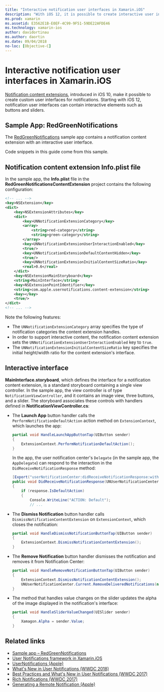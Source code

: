 ```yaml
---
title: "Interactive notification user interfaces in Xamarin.iOS"
description: "With iOS 12, it is possible to create interactive user interfaces for local and remote notifications. This guide describes how to use these features with Xamarin.iOS."
ms.prod: xamarin
ms.assetid: E3562E1B-E0EF-4C99-9F51-59DE22AFDE46
ms.technology: xamarin-ios
author: davidortinau
ms.author: daortin
ms.date: 09/04/2018
no-loc: [Objective-C]
---
```

# Interactive notification user interfaces in Xamarin.iOS

[Notification content extensions](~/ios/platform/user-notifications/advanced-user-notifications.md),
introduced in iOS 10, make it possible to create custom user interfaces
for notifications. Starting with iOS 12, notification user interfaces can
contain interactive elements such as buttons and sliders.

## Sample App: RedGreenNotifications

The [RedGreenNotifications](/samples/xamarin/ios-samples/ios12-redgreennotifications)
sample app contains a notification content extension with an interactive
user interface.

Code snippets in this guide come from this sample.

## Notification content extension Info.plist file

In the sample app, the **Info.plist** file in the
**RedGreenNotificationsContentExtension** project contains the following
configuration:

```xml
<!-- ... -->
<key>NSExtension</key>
<dict>
    <key>NSExtensionAttributes</key>
    <dict>
        <key>UNNotificationExtensionCategory</key>
        <array>
            <string>red-category</string>
            <string>green-category</string>
        </array>
        <key>UNNotificationExtensionUserInteractionEnabled</key>
        <true/>
        <key>UNNotificationExtensionDefaultContentHidden</key>
        <true/>
        <key>UNNotificationExtensionInitialContentSizeRatio</key>
        <real>0.6</real>
    </dict>
    <key>NSExtensionMainStoryboard</key>
    <string>MainInterface</string>
    <key>NSExtensionPointIdentifier</key>
    <string>com.apple.usernotifications.content-extension</string>
    <key></key>
    <true/>
</dict>
<!-- ... -->
```

Note the following features:

- The `UNNotificationExtensionCategory` array specifies the type of
notification categories the content extension handles.
- In order to support interactive content, the notification content
extension sets the `UNNotificationExtensionUserInteractionEnabled`
key to `true`.
- The `UNNotificationExtensionInitialContentSizeRatio` key specifies the
initial height/width ratio for the content extension's interface.

## Interactive interface

**MainInterface.storyboard**, which defines the interface for a
notification content extension, is a standard storyboard containing a single
view controller. In the sample app, the view controller is of type
`NotificationViewController`, and it contains an image view, three buttons,
and a slider. The storyboard associates these controls with handlers defined
in **NotificationViewController.cs**:

- The **Launch App** button handler calls the
`PerformNotificationDefaultAction` action method on `ExtensionContext`,
which launches the app:

    ```csharp
    partial void HandleLaunchAppButtonTap(UIButton sender)
    {
        ExtensionContext.PerformNotificationDefaultAction();
    }
    ```

    In the app, the user notification center's `Delegate` (in the sample
    app, the `AppDelegate`) can respond to the interaction in the
    `DidReceiveNotificationResponse` method:

    ```csharp
    [Export("userNotificationCenter:didReceiveNotificationResponse:withCompletionHandler:")]
    public void DidReceiveNotificationResponse(UNUserNotificationCenter center, UNNotificationResponse response, System.Action completionHandler)
    {
        if (response.IsDefaultAction)
        {
            Console.WriteLine("ACTION: Default");
            // ...
    ```

- The **Dismiss Notification** button handler calls
`DismissNotificationContentExtension` on `ExtensionContext`, which closes
the notification:

    ```csharp
    partial void HandleDismissNotificationButtonTap(UIButton sender)
    {
        ExtensionContext.DismissNotificationContentExtension();
    }
    ```

- The **Remove Notification** button handler dismisses the notification and
removes it from Notification Center:

    ```csharp
    partial void HandleRemoveNotificationButtonTap(UIButton sender)
    {
        ExtensionContext.DismissNotificationContentExtension();
        UNUserNotificationCenter.Current.RemoveDeliveredNotifications(new string[] { notification.Request.Identifier });
    }
    ```

- The method that handles value changes on the slider updates the alpha of
the image displayed in the notification's interface:

    ```csharp
    partial void HandleSliderValueChanged(UISlider sender)
    {
        Xamagon.Alpha = sender.Value;
    }
    ```

## Related links

- [Sample app – RedGreenNotifications](/samples/xamarin/ios-samples/ios12-redgreennotifications)
- [User Notifications framework in Xamarin.iOS](~/ios/platform/user-notifications/index.md)
- [UserNotifications (Apple)](https://developer.apple.com/documentation/usernotifications?language=objc)
- [What's New in User Notifications (WWDC 2018)](https://developer.apple.com/videos/play/wwdc2018/710/)
- [Best Practices and What's New in User Notifications (WWDC 2017)](https://developer.apple.com/videos/play/wwdc2017/708/)
- [Rich Notifications (WWDC 2017)](https://developer.apple.com/videos/play/wwdc2017/817/)
- [Generating a Remote Notification (Apple)](https://developer.apple.com/documentation/usernotifications/setting_up_a_remote_notification_server/generating_a_remote_notification)